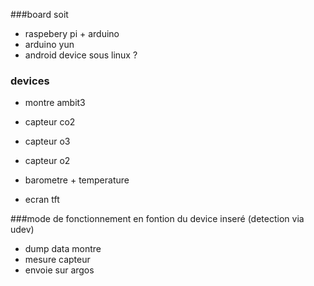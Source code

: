 ###board 
soit
* raspebery pi + arduino
* arduino yun
* android device sous linux ?

### devices 
* montre ambit3 
* capteur co2
* capteur o3
* capteur o2
* barometre + temperature

* ecran tft


###mode de fonctionnement
en fontion du device inseré (detection via udev)

* dump data montre
* mesure capteur
* envoie sur argos



